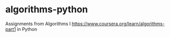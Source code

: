 # algorithms-python
Assignments from Algorithms I https://www.coursera.org/learn/algorithms-part1 in Python
